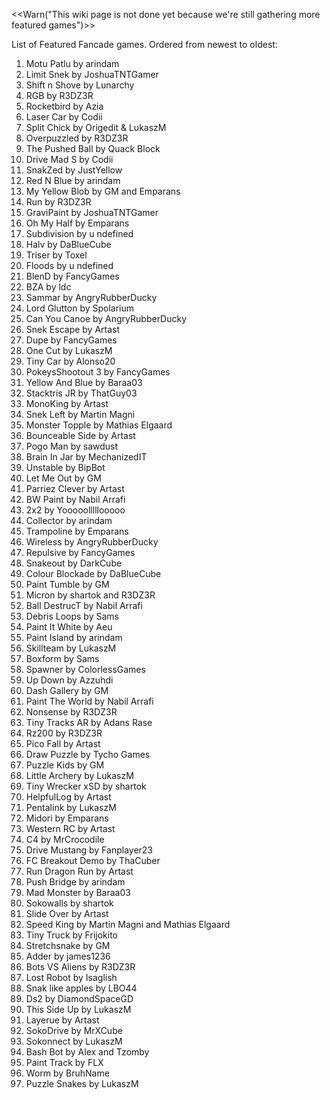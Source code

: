 <<Warn("This wiki page is not done yet because we're still gathering more featured games")>>

List of Featured Fancade games. Ordered from newest to oldest:


1. Motu Patlu by arindam
2. Limit Snek by JoshuaTNTGamer
3. Shift n Shove by Lunarchy
4. RGB by R3DZ3R
5. Rocketbird by Azia
6. Laser Car by Codii
7. Split Chick by Origedit & LukaszM
8. Overpuzzled by R3DZ3R
9. The Pushed Ball by Quack Block
10. Drive Mad S by Codii
11. SnakZed by JustYellow
12. Red N Blue by arindam
13. My Yellow Blob by GM and Emparans
14. Run by R3DZ3R
15. GraviPaint by JoshuaTNTGamer
16. Oh My Half by Emparans
17. Subdivision by u ndefined
18. Halv by DaBlueCube
19. Triser by Toxel
20. Floods by u ndefined
21. BlenD by FancyGames
22. BZA by ldc
23. Sammar by AngryRubberDucky
24. Lord Glutton by Spolarium
25. Can You Canoe by AngryRubberDucky
26. Snek Escape by Artast
27. Dupe by FancyGames
28. One Cut by LukaszM
29. Tiny Car by Alonso20
30. PokeysShootout 3 by FancyGames
31. Yellow And Blue by Baraa03
32. Stacktris JR by ThatGuy03
33. MonoKing by Artast
34. Snek Left by Martin Magni
35. Monster Topple by Mathias Elgaard
36. Bounceable Side by Artast
37. Pogo Man by sawdust
38. Brain In Jar by MechanizedIT
39. Unstable by BipBot
40. Let Me Out by GM
41. Parriez Clever by Artast
42. BW Paint by Nabil Arrafi
43. 2x2 by Yooooolllllooooo
44. Collector by arindam
45. Trampoline by Emparans
46. Wireless by AngryRubberDucky
47. Repulsive by FancyGames
48. Snakeout by DarkCube
49. Colour Blockade by DaBlueCube
50. Paint Tumble by GM
51. Micron by shartok and R3DZ3R
52. Ball DestrucT by Nabil Arrafi
53. Debris Loops by Sams
54. Paint It White by Aeu
55. Paint Island by arindam
56. Skillteam by LukaszM
57. Boxform by Sams
58. Spawner by ColorlessGames
59. Up Down by Azzuhdi
60. Dash Gallery by GM
61. Paint The World by Nabil Arrafi
62. Nonsense by R3DZ3R
63. Tiny Tracks AR by Adans Rase
64. Rz200 by R3DZ3R
65. Pico Fall by Artast
66. Draw Puzzle by Tycho Games
67. Puzzle Kids by GM
68. Little Archery by LukaszM
69. Tiny Wrecker xSD by shartok
70. HelpfulLog by Artast
71. Pentalink by LukaszM
72. Midori by Emparans
73. Western RC by Artast
74. C4 by MrCrocodile
75. Drive Mustang by Fanplayer23
76. FC Breakout Demo by ThaCuber
77. Run Dragon Run by Artast
78. Push Bridge by arindam
79. Mad Monster by Baraa03
80. Sokowalls by shartok
81. Slide Over by Artast
82. Speed King by Martin Magni and Mathias Elgaard
83. Tiny Truck by Frijokito
84. Stretchsnake by GM
85. Adder by james1236
86. Bots VS Aliens by R3DZ3R
87. Lost Robot by Isaglish
88. Snak like apples by LBO44
89. Ds2 by DiamondSpaceGD
90. This Side Up by LukaszM
91. Layerue by Artast
92. SokoDrive by MrXCube
93. Sokonnect by LukaszM
94. Bash Bot by Alex and Tzomby
95. Paint Track by FLX
96. Worm by BruhName
97. Puzzle Snakes by LukaszM